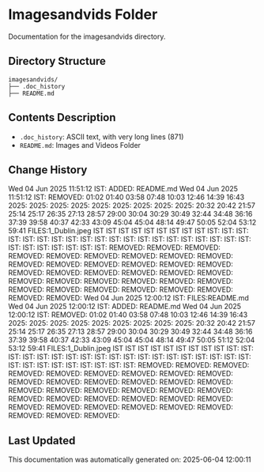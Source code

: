 <!-- filepath: /home/michaelnewham/Projects/create_python_project/imagesandvids/aboutthisfolder.md -->
# Imagesandvids Folder

Documentation for the imagesandvids directory.

## Directory Structure

```
imagesandvids/
├── .doc_history
├── README.md
```

## Contents Description

- `.doc_history`: ASCII text, with very long lines (871)
- `README.md`: Images and Videos Folder

## Change History

Wed 04 Jun 2025 11:51:12 IST: ADDED: README.md 
Wed 04 Jun 2025 11:51:12 IST: REMOVED:                                    01:02 01:40 03:58 07:48 10:03 12:46 14:39 16:43 2025: 2025: 2025: 2025: 2025: 2025: 2025: 2025: 2025: 20:32 20:42 21:57 25:14 25:17 26:35 27:13 28:57 29:00 30:04 30:29 30:49 32:44 34:48 36:16 37:39 39:58 40:37 42:33 43:09 45:04 45:04 48:14 49:47 50:05 52:04 53:12 59:41 FILES:1_Dublin.jpeg IST IST IST IST IST IST IST IST IST IST: IST: IST: IST: IST: IST: IST: IST: IST: IST: IST: IST: IST: IST: IST: IST: IST: IST: IST: IST: IST: IST: IST: IST: IST: IST: IST: REMOVED: REMOVED: REMOVED: REMOVED: REMOVED: REMOVED: REMOVED: REMOVED: REMOVED: REMOVED: REMOVED: REMOVED: REMOVED: REMOVED: REMOVED: REMOVED: REMOVED: REMOVED: REMOVED: REMOVED: REMOVED: REMOVED: REMOVED: REMOVED: REMOVED: REMOVED: REMOVED: REMOVED: REMOVED: REMOVED: REMOVED: REMOVED: REMOVED: REMOVED: REMOVED: 
Wed 04 Jun 2025 12:00:12 IST: FILES:README.md
Wed 04 Jun 2025 12:00:12 IST: ADDED: README.md 
Wed 04 Jun 2025 12:00:12 IST: REMOVED:                                     01:02 01:40 03:58 07:48 10:03 12:46 14:39 16:43 2025: 2025: 2025: 2025: 2025: 2025: 2025: 2025: 2025: 20:32 20:42 21:57 25:14 25:17 26:35 27:13 28:57 29:00 30:04 30:29 30:49 32:44 34:48 36:16 37:39 39:58 40:37 42:33 43:09 45:04 45:04 48:14 49:47 50:05 51:12 52:04 53:12 59:41 FILES:1_Dublin.jpeg IST IST IST IST IST IST IST IST IST IST: IST: IST: IST: IST: IST: IST: IST: IST: IST: IST: IST: IST: IST: IST: IST: IST: IST: IST: IST: IST: IST: IST: IST: IST: IST: IST: IST: REMOVED: REMOVED: REMOVED: REMOVED: REMOVED: REMOVED: REMOVED: REMOVED: REMOVED: REMOVED: REMOVED: REMOVED: REMOVED: REMOVED: REMOVED: REMOVED: REMOVED: REMOVED: REMOVED: REMOVED: REMOVED: REMOVED: REMOVED: REMOVED: REMOVED: REMOVED: REMOVED: REMOVED: REMOVED: REMOVED: REMOVED: REMOVED: REMOVED: REMOVED: REMOVED: REMOVED: 

## Last Updated

This documentation was automatically generated on: 2025-06-04 12:00:11
